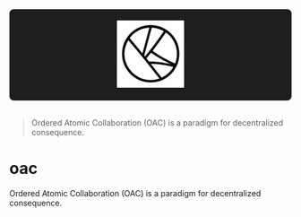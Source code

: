<div align="center" style="background-color: #1e1e1e; padding: 20px; border-radius: 8px;">
  <img src="./assets/oac-transparent.png" alt="Ordered Atomic Collaboration (OAC)" style="height: 120px; filter: invert(var(--dark-mode-invert, 0));"/>
</div>
<br/>

> Ordered Atomic Collaboration (OAC) is a paradigm for decentralized consequence.

# oac
Ordered Atomic Collaboration (OAC) is a paradigm for decentralized consequence. 
